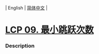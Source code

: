 | English | [简体中文](README.md) |

# [LCP 09. 最小跳跃次数](https://leetcode-cn.com/problems/zui-xiao-tiao-yue-ci-shu)
 ### Description
